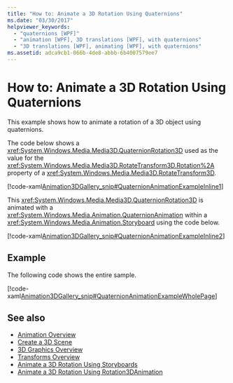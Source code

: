 ```yaml
---
title: "How to: Animate a 3D Rotation Using Quaternions"
ms.date: "03/30/2017"
helpviewer_keywords: 
  - "quaternions [WPF]"
  - "animation [WPF], 3D translations [WPF], with quaternions"
  - "3D translations [WPF], animating [WPF], with quaternions"
ms.assetid: adca9cb1-066b-4de8-abbb-6b4007579ee7
---
```

# How to: Animate a 3D Rotation Using Quaternions
This example shows how to animate a rotation of a 3D object using quaternions.  
  
 The code below shows a <xref:System.Windows.Media.Media3D.QuaternionRotation3D> used as the value for the <xref:System.Windows.Media.Media3D.RotateTransform3D.Rotation%2A> property of a <xref:System.Windows.Media.Media3D.RotateTransform3D>.  
  
 [!code-xaml[Animation3DGallery_snip#QuaternionAnimationExampleInline1](~/samples/snippets/csharp/VS_Snippets_Wpf/Animation3DGallery_snip/CS/QuaternionAnimationExample.xaml#quaternionanimationexampleinline1)]  
  
 This <xref:System.Windows.Media.Media3D.QuaternionRotation3D> is animated with a <xref:System.Windows.Media.Animation.QuaternionAnimation> within a <xref:System.Windows.Media.Animation.Storyboard> using the code below.  
  
 [!code-xaml[Animation3DGallery_snip#QuaternionAnimationExampleInline2](~/samples/snippets/csharp/VS_Snippets_Wpf/Animation3DGallery_snip/CS/QuaternionAnimationExample.xaml#quaternionanimationexampleinline2)]  
  
## Example  
 The following code shows the entire sample.  
  
 [!code-xaml[Animation3DGallery_snip#QuaternionAnimationExampleWholePage](~/samples/snippets/csharp/VS_Snippets_Wpf/Animation3DGallery_snip/CS/QuaternionAnimationExample.xaml#quaternionanimationexamplewholepage)]  
  
## See also

- [Animation Overview](animation-overview.md)
- [Create a 3D Scene](how-to-create-a-3-d-scene.md)
- [3D Graphics Overview](3-d-graphics-overview.md)
- [Transforms Overview](transforms-overview.md)
- [Animate a 3D Rotation Using Storyboards](how-to-animate-a-3-d-rotation-using-storyboards.md)
- [Animate a 3D Rotation Using Rotation3DAnimation](how-to-animate-a-3-d-rotation-using-rotation3danimation.md)
